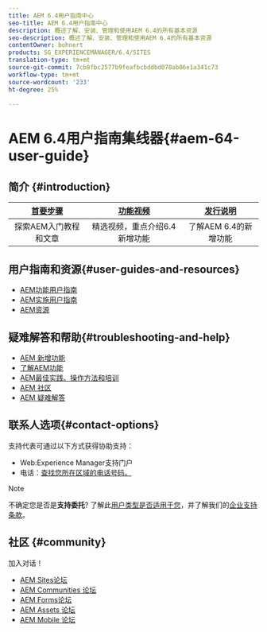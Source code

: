 ```yaml
---
title: AEM 6.4用户指南中心
seo-title: AEM 6.4用户指南中心
description: 概述了解、安装、管理和使用AEM 6.4的所有基本资源
seo-description: 概述了解、安装、管理和使用AEM 6.4的所有基本资源
contentOwner: bohnert
products: SG_EXPERIENCEMANAGER/6.4/SITES
translation-type: tm+mt
source-git-commit: 7cb8fbc2577b9feafbcbddbd078ab06e1a341c73
workflow-type: tm+mt
source-wordcount: '233'
ht-degree: 25%

---
```



# AEM 6.4用户指南集线器{#aem-64-user-guide}

## 简介 {#introduction}

| [首要步骤](https://helpx.adobe.com/experience-manager/get-started.html) | [功能视频](https://helpx.adobe.com/experience-manager/kt/index/aem-6-5-videos.html) | [发行说明](https://helpx.adobe.com/cn/experience-manager/6-5/release-notes.html) |
|:-:|:-:|:-:|
| 探索AEM入门教程和文章 | 精选视频，重点介绍6.4新增功能 | 了解AEM 6.4的新增功能 |

## 用户指南和资源{#user-guides-and-resources}

* [AEM功能用户指南](capabilities.md)
* [AEM实施用户指南](implementation.md)
* [AEM资源](resources.md)

## 疑难解答和帮助{#troubleshooting-and-help}

* [AEM 新增功能](new.md)
* [了解AEM功能](learn.md)
* [AEM最佳实践、操作方法和培训](best-practice.md)
* [AEM 社区](community.md)
* [AEM 疑难解答](troubleshooting.md)

## 联系人选项{#contact-options}

支持代表可通过以下方式获得协助支持：

* Web:Experience Manager支持门户
* 电话：[查找您所在区域的电话号码。](https://helpx.adobe.com/contact/dma-external/DMACustomeCareRegionalPhoneNumbers.html)

>[!NOTE]
>
>不确定您是否是&#x200B;**支持委托**? 了解此[用户类型是否适用于您](https://helpx.adobe.com/experience-cloud/supported-users.html)，并了解我们的[企业支持条款](https://helpx.adobe.com/support/programs/enterprise-support-terms.html)。

## 社区 {#community}

加入对话！

* [AEM Sites论坛](http://help-forums.adobe.com/content/adobeforums/en/experience-manager-forum/adobe-experience-manager.html)
* [AEM Communities 论坛](http://help-forums.adobe.com/content/adobeforums/en/experience-manager-forum/aem-communities.html)
* [AEM Forms论坛](http://help-forums.adobe.com/content/adobeforums/en/experience-manager-forum/aem-forms.html)
* [AEM Assets 论坛](http://help-forums.adobe.com/content/adobeforums/en/experience-manager-forum/aem-assets.html)
* [AEM Mobile 论坛](http://forums.adobe.com/community/experiencemanagermobile)
